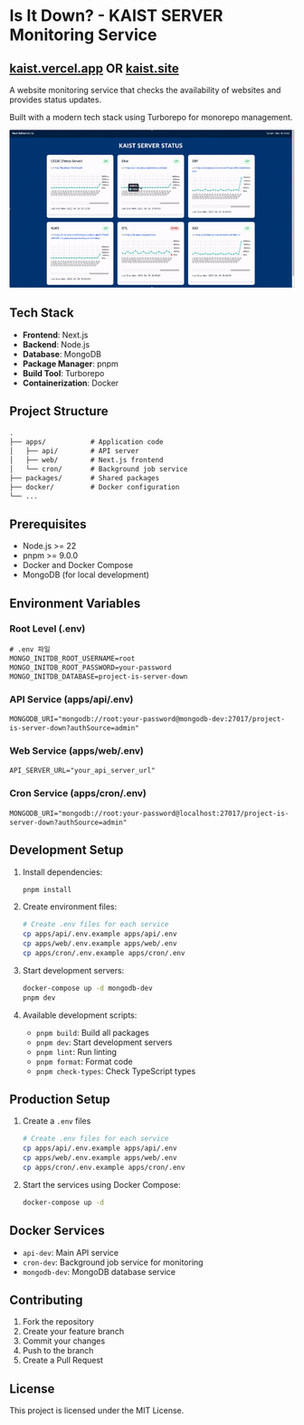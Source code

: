 # Is It Down? - KAIST SERVER Monitoring Service
## [kaist.vercel.app](https://kaist.vercel.app) OR [kaist.site](https://kaist.site)

A website monitoring service that checks the availability of websites and provides status updates.

Built with a modern tech stack using Turborepo for monorepo management.

![Demo](/demo.gif)

## Tech Stack

- **Frontend**: Next.js
- **Backend**: Node.js
- **Database**: MongoDB
- **Package Manager**: pnpm
- **Build Tool**: Turborepo
- **Containerization**: Docker

## Project Structure

```
.
├── apps/           # Application code
│   ├── api/        # API server
│   ├── web/        # Next.js frontend
│   └── cron/       # Background job service
├── packages/       # Shared packages
├── docker/         # Docker configuration
└── ...
```

## Prerequisites

- Node.js >= 22
- pnpm >= 9.0.0
- Docker and Docker Compose
- MongoDB (for local development)

## Environment Variables

### Root Level (.env)
```
# .env 파일
MONGO_INITDB_ROOT_USERNAME=root
MONGO_INITDB_ROOT_PASSWORD=your-password
MONGO_INITDB_DATABASE=project-is-server-down
```

### API Service (apps/api/.env)
```
MONGODB_URI="mongodb://root:your-password@mongodb-dev:27017/project-is-server-down?authSource=admin"
```

### Web Service (apps/web/.env)
```
API_SERVER_URL="your_api_server_url"
```

### Cron Service (apps/cron/.env)
```
MONGODB_URI="mongodb://root:your-password@localhost:27017/project-is-server-down?authSource=admin"
```

## Development Setup

1. Install dependencies:
   ```bash
   pnpm install
   ```

2. Create environment files:
   ```bash
   # Create .env files for each service
   cp apps/api/.env.example apps/api/.env
   cp apps/web/.env.example apps/web/.env
   cp apps/cron/.env.example apps/cron/.env
   ```

3. Start development servers:
   ```bash
   docker-compose up -d mongodb-dev
   pnpm dev
   ```

4. Available development scripts:
   - `pnpm build`: Build all packages
   - `pnpm dev`: Start development servers
   - `pnpm lint`: Run linting
   - `pnpm format`: Format code
   - `pnpm check-types`: Check TypeScript types

## Production Setup

1. Create a `.env` files
   ```bash
   # Create .env files for each service
   cp apps/api/.env.example apps/api/.env
   cp apps/web/.env.example apps/web/.env
   cp apps/cron/.env.example apps/cron/.env
   ```

2. Start the services using Docker Compose:
   ```bash
   docker-compose up -d
   ```

## Docker Services

- `api-dev`: Main API service
- `cron-dev`: Background job service for monitoring
- `mongodb-dev`: MongoDB database service

## Contributing

1. Fork the repository
2. Create your feature branch
3. Commit your changes
4. Push to the branch
5. Create a Pull Request

## License

This project is licensed under the MIT License.
